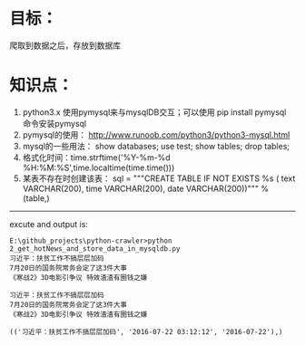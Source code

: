 # 目标：
爬取到数据之后，存放到数据库

# 知识点：
1. python3.x 使用pymysql来与mysqlDB交互；可以使用 pip install pymysql 命令安装pymysql
2. pymysql的使用： http://www.runoob.com/python3/python3-mysql.html
3. mysql的一些用法：
   show databases;
   use test;
   show tables;
   drop tables;
4. 格式化时间：time.strftime('%Y-%m-%d %H:%M:%S',time.localtime(time.time()))
5. 某表不存在时创建该表：
   sql = """CREATE TABLE IF NOT EXISTS %s (
               text  VARCHAR(200),
               time  VARCHAR(200),
               date VARCHAR(200))""" % (table,)
               
               
               
---
excute and output is:
```
E:\github_projects\python-crawler>python 2_get_hotNews_and_store_data_in_mysqldb.py
习近平：扶贫工作不搞层层加码
7月20日的国务院常务会定了这3件大事
《寒战2》3D电影引争议 特效渣渣有圈钱之嫌

习近平：扶贫工作不搞层层加码
7月20日的国务院常务会定了这3件大事
《寒战2》3D电影引争议 特效渣渣有圈钱之嫌

(('习近平：扶贫工作不搞层层加码', '2016-07-22 03:12:12', '2016-07-22'),)          
```
